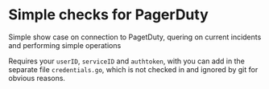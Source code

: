 # Simple checks for PagerDuty

Simple show case on connection to PagetDuty, quering on current incidents and performing simple operations

Requires your `userID`, `serviceID` and `authtoken`, with you can add in the separate file `credentials.go`, which is not checked in and ignored by git for obvious reasons.
